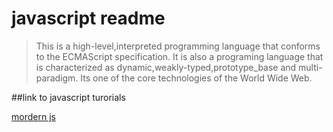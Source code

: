 # javascript readme
>This is a high-level,interpreted programming language that conforms to the ECMAScript specification.
>It is also a programing language that is characterized as dynamic,weakly-typed,prototype_base and multi-paradigm.
>Its one of the core technologies of the World Wide Web.


##link to javascript turorials

[mordern js](https://javascript.info/)

